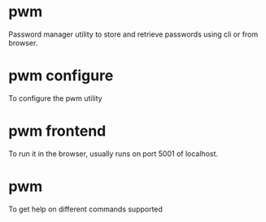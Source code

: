 # pwm
Password manager utility to store and retrieve passwords using cli or from browser.

# pwm configure 
To configure the pwm utility 

# pwm frontend 
To run it in the browser, usually runs on port 5001 of localhost.

# pwm 
To get help on different commands supported
